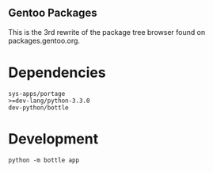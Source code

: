 Gentoo Packages
---------------

This is the 3rd rewrite of the package tree browser found on packages.gentoo.org.

Dependencies
============

	sys-apps/portage
	>=dev-lang/python-3.3.0
	dev-python/bottle


Development
===========

	python -m bottle app
